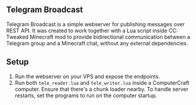 ## Telegram Broadcast
Telegram Broadcast is a simple webserver for publishing messages over REST API. It was created to work together with a Lua script inside CC: Tweaked Minecraft mod to provide bidirectional communication between a Telegram group and a Minecraft chat, without any external dependencies.

## Setup
1. Run the webserver on your VPS and expose the endpoints.
2. Run both `tele_reader.lua` and `tele_writer.lua` inside a ComputerCraft computer. Ensure that there's a chunk loader nearby. To handle server restarts, set the programs to run on the computer startup.
